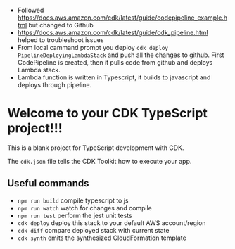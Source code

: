 - Followed https://docs.aws.amazon.com/cdk/latest/guide/codepipeline_example.html but changed to Github
- https://docs.aws.amazon.com/cdk/latest/guide/cdk_pipeline.html helped to troubleshoot issues
- From local cammand prompt you deploy `cdk deploy PipelineDeployingLambdaStack` and push all the changes to github. First CodePipeline is created, then it pulls code from github and deploys Lambda stack.
- Lambda function is written in Typescript, it builds to javascript and deploys through pipeline.


# Welcome to your CDK TypeScript project!!!

This is a blank project for TypeScript development with CDK.

The `cdk.json` file tells the CDK Toolkit how to execute your app.

## Useful commands

 * `npm run build`   compile typescript to js
 * `npm run watch`   watch for changes and compile
 * `npm run test`    perform the jest unit tests
 * `cdk deploy`      deploy this stack to your default AWS account/region
 * `cdk diff`        compare deployed stack with current state
 * `cdk synth`       emits the synthesized CloudFormation template
